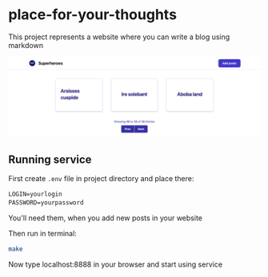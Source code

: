 # place-for-your-thoughts
This project represents a website where you can write a blog using markdown

![preview](misc/place-for-your-thoughts.png)

## Running service

First create `.env` file in project directory and place there:
```markdown
LOGIN=yourlogin
PASSWORD=yourpassword
```
You'll need them, when you add new posts in your website

Then run in terminal:
```bash
make
```

Now type localhost:8888 in your browser and start using service

